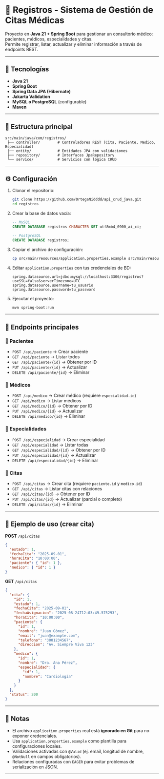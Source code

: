 # 🏥 Registros - Sistema de Gestión de Citas Médicas

Proyecto en **Java 21 + Spring Boot** para gestionar un consultorio médico: pacientes, médicos, especialidades y citas.  
Permite registrar, listar, actualizar y eliminar información a través de endpoints REST.

---

## 🚀 Tecnologías

- **Java 21**
- **Spring Boot**
- **Spring Data JPA (Hibernate)**
- **Jakarta Validation**
- **MySQL o PostgreSQL** (configurable)
- **Maven**

---

## 📂 Estructura principal

```
src/main/java/com/registros/
 ├── controller/        # Controladores REST (Cita, Paciente, Medico, Especialidad)
 ├── entity/            # Entidades JPA con validaciones
 ├── repository/        # Interfaces JpaRepository
 └── service/           # Servicios con lógica CRUD
```

---

## ⚙️ Configuración

1. Clonar el repositorio:
   ```bash
   git clone https://github.com/OrtegaNidddd/api_crud_java.git
   cd registros
   ```

2. Crear la base de datos vacía:
   ```sql
   -- MySQL
   CREATE DATABASE registros CHARACTER SET utf8mb4_0900_ai_ci;

   -- PostgreSQL
   CREATE DATABASE registros;
   ```

3. Copiar el archivo de configuración:
   ```bash
   cp src/main/resources/application.properties.example src/main/resources/application.properties
   ```

4. Editar `application.properties` con tus credenciales de BD:
   ```properties
   spring.datasource.url=jdbc:mysql://localhost:3306/registros?useSSL=false&serverTimezone=UTC
   spring.datasource.username=tu_usuario
   spring.datasource.password=tu_password
   ```

5. Ejecutar el proyecto:
   ```bash
   mvn spring-boot:run
   ```

---

## 📌 Endpoints principales

### 🔹 Pacientes
- `POST /api/paciente` → Crear paciente
- `GET /api/paciente` → Listar todos
- `GET /api/paciente/{id}` → Obtener por ID
- `PUT /api/paciente/{id}` → Actualizar
- `DELETE /api/paciente/{id}` → Eliminar

### 🔹 Médicos
- `POST /api/medico` → Crear médico (requiere `especialidad.id`)
- `GET /api/medico` → Listar médicos
- `GET /api/medico/{id}` → Obtener por ID
- `PUT /api/medico/{id}` → Actualizar
- `DELETE /api/medico/{id}` → Eliminar

### 🔹 Especialidades
- `POST /api/especialidad` → Crear especialidad
- `GET /api/especialidad` → Listar todas
- `GET /api/especialidad/{id}` → Obtener por ID
- `PUT /api/especialidad/{id}` → Actualizar
- `DELETE /api/especialidad/{id}` → Eliminar

### 🔹 Citas
- `POST /api/citas` → Crear cita (requiere `paciente.id` y `medico.id`)
- `GET /api/citas` → Listar citas con relaciones
- `GET /api/citas/{id}` → Obtener por ID
- `PUT /api/citas/{id}` → Actualizar (parcial o completo)
- `DELETE /api/citas/{id}` → Eliminar

---

## 🧪 Ejemplo de uso (crear cita)

**POST** `/api/citas`
```json
{
  "estado": 1,
  "fechaCita": "2025-09-01",
  "horaCita": "10:00:00",
  "paciente": { "id": 1 },
  "medico": { "id": 1 }
}
```

**GET** `/api/citas`
```json
{
  "cita": {
    "id": 1,
    "estado": 1,
    "fechaCita": "2025-09-01",
    "fechaAsignacion": "2025-08-24T12:03:49.575293",
    "horaCita": "10:00:00",
    "paciente": {
      "id": 1,
      "nombre": "Juan Gómez",
      "email": "juan@example.com",
      "telefono": "3001234567",
      "direccion": "Av. Siempre Viva 123"
    },
    "medico": {
      "id": 1,
      "nombre": "Dra. Ana Pérez",
      "especialidad": {
        "id": 1,
        "nombre": "Cardiología"
      }
    }
  },
  "status": 200
}
```

---

## 📝 Notas
- El archivo `application.properties` real está **ignorado en Git** para no exponer credenciales.
- Usa `application.properties.example` como plantilla para configuraciones locales.
- Validaciones activadas con `@Valid` (ej. email, longitud de nombre, `@NotNull` en campos obligatorios).
- Relaciones configuradas con `EAGER` para evitar problemas de serialización en JSON.

---